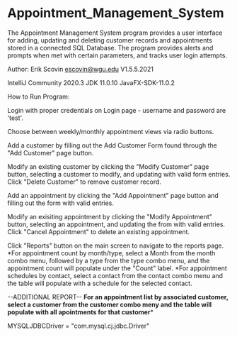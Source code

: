 # Appointment_Management_System

The Appointment Management System program provides a user interface for adding, updating and deleting customer records and appointments stored in a connected SQL Database. The program provides alerts and prompts when met with certain parameters, and tracks user login attempts. 

Author:
Erik Scovin
escovin@wgu.edu
V1.5.5.2021

IntelliJ Community 2020.3
JDK 11.0.10
JavaFX-SDK-11.0.2

How to Run Program:

Login with proper credentials on Login page - username and password are 'test'.

Choose between weekly/monthly appointment views via radio buttons.

Add a customer by filling out the Add Customer Form found through the "Add Customer" page button.

Modify an existing customer by clicking the "Modify Customer" page button, selecting a customer to modify, and updating with valid form entries. Click "Delete Customer" to remove customer record. 

Add an appointment by clicking the "Add Appointment" page button and filling out the form with valid entries.

Modify an exisiting appointment by clicking the "Modify Appointment" button, selecting an appointment, and updating the from with valid entries. Click "Cancel Appointment" to delete an existing appointment.

Click "Reports" button on the main screen to navigate to the reports page. 
*For appointment count by month/type, select a Month from the month combo menu, followed by a type from the type combo menu, and the appointment count will populate under the "Count" label.
*For appointment schedules by contact, select a contact from the contact combo menu and the table will populate with a schedule for the selected contact.

--ADDITIONAL REPORT--
******For an appointment list by associated customer, select a customer from the customer combo meny and the table will populate with all apointments for that customer*******

MYSQLJDBCDriver = "com.mysql.cj.jdbc.Driver"




